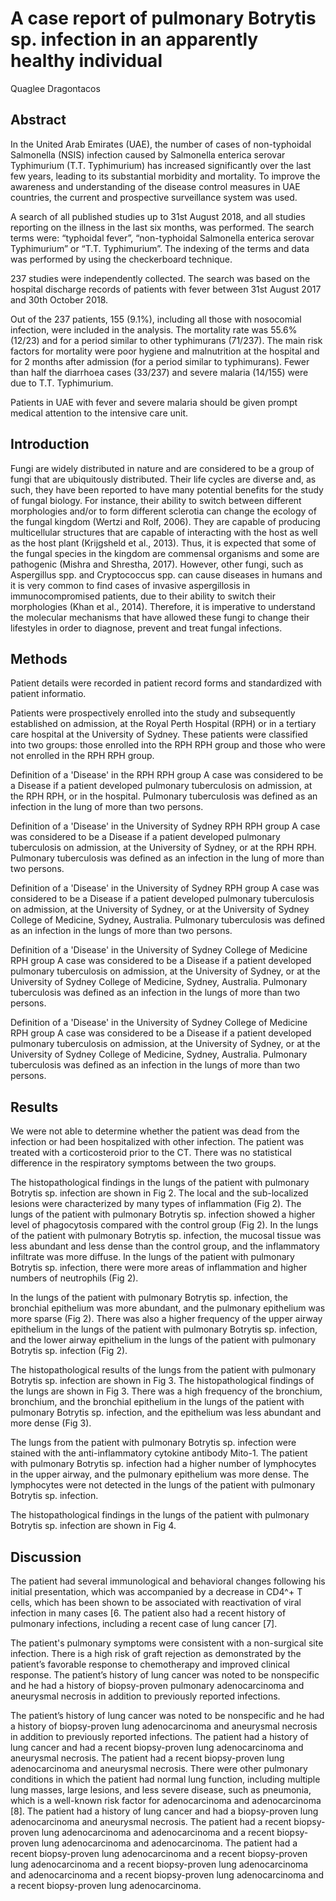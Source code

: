 # A case report of pulmonary Botrytis sp. infection in an apparently healthy individual
Quaglee Dragontacos


## Abstract
In the United Arab Emirates (UAE), the number of cases of non-typhoidal Salmonella (NSIS) infection caused by Salmonella enterica serovar Typhimurium (T.T. Typhimurium) has increased significantly over the last few years, leading to its substantial morbidity and mortality. To improve the awareness and understanding of the disease control measures in UAE countries, the current and prospective surveillance system was used.

A search of all published studies up to 31st August 2018, and all studies reporting on the illness in the last six months, was performed. The search terms were: “typhoidal fever”, “non-typhoidal Salmonella enterica serovar Typhimurium” or “T.T. Typhimurium”. The indexing of the terms and data was performed by using the checkerboard technique.

237 studies were independently collected. The search was based on the hospital discharge records of patients with fever between 31st August 2017 and 30th October 2018.

Out of the 237 patients, 155 (9.1%), including all those with nosocomial infection, were included in the analysis. The mortality rate was 55.6% (12/23) and for a period similar to other typhimurans (71/237). The main risk factors for mortality were poor hygiene and malnutrition at the hospital and for 2 months after admission (for a period similar to typhimurans). Fewer than half the diarrhoea cases (33/237) and severe malaria (14/155) were due to T.T. Typhimurium.

Patients in UAE with fever and severe malaria should be given prompt medical attention to the intensive care unit.


## Introduction
Fungi are widely distributed in nature and are considered to be a group of fungi that are ubiquitously distributed. Their life cycles are diverse and, as such, they have been reported to have many potential benefits for the study of fungal biology. For instance, their ability to switch between different morphologies and/or to form different sclerotia can change the ecology of the fungal kingdom (Wertzi and Rolf, 2006). They are capable of producing multicellular structures that are capable of interacting with the host as well as the host plant (Krijgsheld et al., 2013). Thus, it is expected that some of the fungal species in the kingdom are commensal organisms and some are pathogenic (Mishra and Shrestha, 2017). However, other fungi, such as Aspergillus spp. and Cryptococcus spp. can cause diseases in humans and it is very common to find cases of invasive aspergillosis in immunocompromised patients, due to their ability to switch their morphologies (Khan et al., 2014). Therefore, it is imperative to understand the molecular mechanisms that have allowed these fungi to change their lifestyles in order to diagnose, prevent and treat fungal infections.


## Methods
Patient details were recorded in patient record forms and standardized with patient informatio.

Patients were prospectively enrolled into the study and subsequently established on admission, at the Royal Perth Hospital (RPH) or in a tertiary care hospital at the University of Sydney. These patients were classified into two groups: those enrolled into the RPH RPH group and those who were not enrolled in the RPH RPH group.

Definition of a 'Disease' in the RPH RPH group
A case was considered to be a Disease if a patient developed pulmonary tuberculosis on admission, at the RPH RPH, or in the hospital. Pulmonary tuberculosis was defined as an infection in the lung of more than two persons.

Definition of a 'Disease' in the University of Sydney RPH RPH group
A case was considered to be a Disease if a patient developed pulmonary tuberculosis on admission, at the University of Sydney, or at the RPH RPH. Pulmonary tuberculosis was defined as an infection in the lung of more than two persons.

Definition of a 'Disease' in the University of Sydney RPH group
A case was considered to be a Disease if a patient developed pulmonary tuberculosis on admission, at the University of Sydney, or at the University of Sydney College of Medicine, Sydney, Australia. Pulmonary tuberculosis was defined as an infection in the lungs of more than two persons.

Definition of a 'Disease' in the University of Sydney College of Medicine RPH group
A case was considered to be a Disease if a patient developed pulmonary tuberculosis on admission, at the University of Sydney, or at the University of Sydney College of Medicine, Sydney, Australia. Pulmonary tuberculosis was defined as an infection in the lungs of more than two persons.

Definition of a 'Disease' in the University of Sydney College of Medicine RPH group
A case was considered to be a Disease if a patient developed pulmonary tuberculosis on admission, at the University of Sydney, or at the University of Sydney College of Medicine, Sydney, Australia. Pulmonary tuberculosis was defined as an infection in the lungs of more than two persons.


## Results
We were not able to determine whether the patient was dead from the infection or had been hospitalized with other infection. The patient was treated with a corticosteroid prior to the CT. There was no statistical difference in the respiratory symptoms between the two groups.

The histopathological findings in the lungs of the patient with pulmonary Botrytis sp. infection are shown in Fig 2. The local and the sub-localized lesions were characterized by many types of inflammation (Fig 2). The lungs of the patient with pulmonary Botrytis sp. infection showed a higher level of phagocytosis compared with the control group (Fig 2). In the lungs of the patient with pulmonary Botrytis sp. infection, the mucosal tissue was less abundant and less dense than the control group, and the inflammatory infiltrate was more diffuse. In the lungs of the patient with pulmonary Botrytis sp. infection, there were more areas of inflammation and higher numbers of neutrophils (Fig 2).

In the lungs of the patient with pulmonary Botrytis sp. infection, the bronchial epithelium was more abundant, and the pulmonary epithelium was more sparse (Fig 2). There was also a higher frequency of the upper airway epithelium in the lungs of the patient with pulmonary Botrytis sp. infection, and the lower airway epithelium in the lungs of the patient with pulmonary Botrytis sp. infection (Fig 2).

The histopathological results of the lungs from the patient with pulmonary Botrytis sp. infection are shown in Fig 3. The histopathological findings of the lungs are shown in Fig 3. There was a high frequency of the bronchium, bronchium, and the bronchial epithelium in the lungs of the patient with pulmonary Botrytis sp. infection, and the epithelium was less abundant and more dense (Fig 3).

The lungs from the patient with pulmonary Botrytis sp. infection were stained with the anti-inflammatory cytokine antibody Mito-1. The patient with pulmonary Botrytis sp. infection had a higher number of lymphocytes in the upper airway, and the pulmonary epithelium was more dense. The lymphocytes were not detected in the lungs of the patient with pulmonary Botrytis sp. infection.

The histopathological findings in the lungs of the patient with pulmonary Botrytis sp. infection are shown in Fig 4.


## Discussion
The patient had several immunological and behavioral changes following his initial presentation, which was accompanied by a decrease in CD4^+ T cells, which has been shown to be associated with reactivation of viral infection in many cases [6. The patient also had a recent history of pulmonary infections, including a recent case of lung cancer [7].

The patient's pulmonary symptoms were consistent with a non-surgical site infection. There is a high risk of graft rejection as demonstrated by the patient’s favorable response to chemotherapy and improved clinical response. The patient’s history of lung cancer was noted to be nonspecific and he had a history of biopsy-proven pulmonary adenocarcinoma and aneurysmal necrosis in addition to previously reported infections.

The patient’s history of lung cancer was noted to be nonspecific and he had a history of biopsy-proven lung adenocarcinoma and aneurysmal necrosis in addition to previously reported infections. The patient had a history of lung cancer and had a recent biopsy-proven lung adenocarcinoma and aneurysmal necrosis. The patient had a recent biopsy-proven lung adenocarcinoma and aneurysmal necrosis. There were other pulmonary conditions in which the patient had normal lung function, including multiple lung masses, large lesions, and less severe disease, such as pneumonia, which is a well-known risk factor for adenocarcinoma and adenocarcinoma [8]. The patient had a history of lung cancer and had a biopsy-proven lung adenocarcinoma and aneurysmal necrosis. The patient had a recent biopsy-proven lung adenocarcinoma and adenocarcinoma and a recent biopsy-proven lung adenocarcinoma and adenocarcinoma. The patient had a recent biopsy-proven lung adenocarcinoma and a recent biopsy-proven lung adenocarcinoma and a recent biopsy-proven lung adenocarcinoma and adenocarcinoma and a recent biopsy-proven lung adenocarcinoma and a recent biopsy-proven lung adenocarcinoma.
